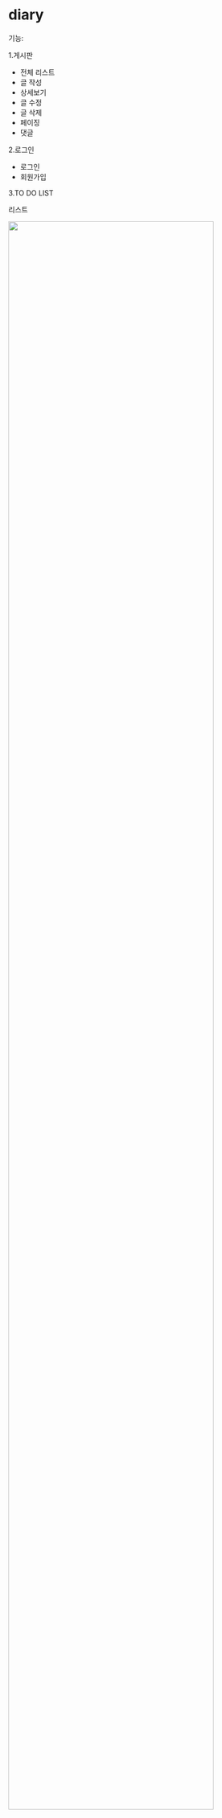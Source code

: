 # diary

<p>기능:</p>

1.게시판
  <ul>
    <li>전체 리스트</li>
    <li>글 작성</li>
    <li>상세보기</li>
    <li>글 수정</li>
    <li>글 삭제</li>
    <li>페이징</li>
    <li>댓글</li>  
  </ul>
  
2.로그인
  <ul>
    <li>로그인</li>
    <li>회원가입</li>
  </ul>
  
3.TO DO LIST
  <p>리스트</p>
  <img src="https://user-images.githubusercontent.com/56112782/228102863-e652730f-0ab5-42cc-8cef-b57421863f9d.png" width="90%"></img>
  <p>진행중</p>
 <img src="https://user-images.githubusercontent.com/56112782/228103298-a89062e2-5424-4f64-b1b2-3e63272a289e.png" width="90%"></img>
  <p>완료</p>
  <img src="https://user-images.githubusercontent.com/56112782/228103366-85e417c6-3750-4d8b-b91e-cad25ce5286d.png" width="90%"></img>

  
  
  
  
  
  
